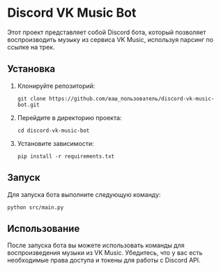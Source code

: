 # Discord VK Music Bot

Этот проект представляет собой Discord бота, который позволяет воспроизводить музыку из сервиса VK Music, используя парсинг по ссылке на трек.

## Установка

1. Клонируйте репозиторий:
   ```
   git clone https://github.com/ваш_пользователь/discord-vk-music-bot.git
   ```

2. Перейдите в директорию проекта:
   ```
   cd discord-vk-music-bot
   ```

3. Установите зависимости:
   ```
   pip install -r requirements.txt
   ```

## Запуск

Для запуска бота выполните следующую команду:
```
python src/main.py
```

## Использование

После запуска бота вы можете использовать команды для воспроизведения музыки из VK Music. Убедитесь, что у вас есть необходимые права доступа и токены для работы с Discord API.
